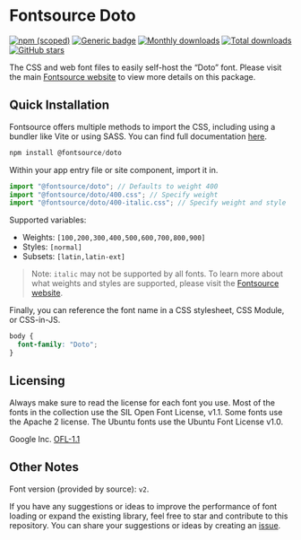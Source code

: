 # Fontsource Doto

[![npm (scoped)](https://img.shields.io/npm/v/@fontsource/doto?color=brightgreen)](https://www.npmjs.com/package/@fontsource/doto) [![Generic badge](https://img.shields.io/badge/fontsource-passing-brightgreen)](https://github.com/fontsource/fontsource) [![Monthly downloads](https://badgen.net/npm/dm/@fontsource/doto)](https://github.com/fontsource/fontsource) [![Total downloads](https://badgen.net/npm/dt/@fontsource/doto)](https://github.com/fontsource/fontsource) [![GitHub stars](https://img.shields.io/github/stars/fontsource/fontsource.svg?style=social&label=Star)](https://github.com/fontsource/fontsource/stargazers)

The CSS and web font files to easily self-host the “Doto” font. Please visit the main [Fontsource website](https://fontsource.org/fonts/doto) to view more details on this package.

## Quick Installation

Fontsource offers multiple methods to import the CSS, including using a bundler like Vite or using SASS. You can find full documentation [here](https://fontsource.org/docs/getting-started/introduction).

```javascript
npm install @fontsource/doto
```

Within your app entry file or site component, import it in.

```javascript
import "@fontsource/doto"; // Defaults to weight 400
import "@fontsource/doto/400.css"; // Specify weight
import "@fontsource/doto/400-italic.css"; // Specify weight and style
```

Supported variables:
- Weights: `[100,200,300,400,500,600,700,800,900]`
- Styles: `[normal]`
- Subsets: `[latin,latin-ext]`

> Note: `italic` may not be supported by all fonts. To learn more about what weights and styles are supported, please visit the [Fontsource website](https://fontsource.org/fonts/doto).

Finally, you can reference the font name in a CSS stylesheet, CSS Module, or CSS-in-JS.

```css
body {
  font-family: "Doto";
}
```

## Licensing
Always make sure to read the license for each font you use. Most of the fonts in the collection use the SIL Open Font License, v1.1. Some fonts use the Apache 2 license. The Ubuntu fonts use the Ubuntu Font License v1.0.

Google Inc.
[OFL-1.1](http://scripts.sil.org/OFL)

## Other Notes
Font version (provided by source): `v2`.

If you have any suggestions or ideas to improve the performance of font loading or expand the existing library, feel free to star and contribute to this repository. You can share your suggestions or ideas by creating an [issue](https://github.com/fontsource/fontsource/issues).